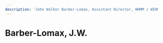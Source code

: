 ```yaml
---
description: 'John Walker Barber-Lomax, Assistant Director, WHMM / WIHM, in post 1964-69'
---
```


# Barber-Lomax, J.W.

